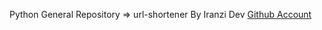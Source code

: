 Python General Repository => url-shortener By Iranzi Dev <a href='https://github.com/Iranzithierry'>Github Account</a>